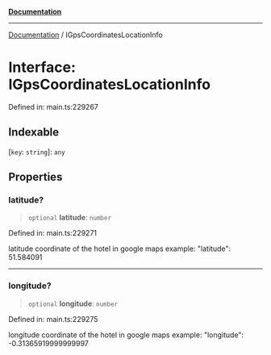 [**Documentation**](../README.md)

***

[Documentation](../README.md) / IGpsCoordinatesLocationInfo

# Interface: IGpsCoordinatesLocationInfo

Defined in: main.ts:229267

## Indexable

\[`key`: `string`\]: `any`

## Properties

### latitude?

> `optional` **latitude**: `number`

Defined in: main.ts:229271

latitude coordinate of the hotel in google maps
example:
"latitude": 51.584091

***

### longitude?

> `optional` **longitude**: `number`

Defined in: main.ts:229275

longitude coordinate of the hotel in google maps
example:
"longitude": -0.31365919999999997
